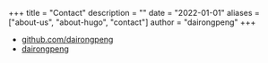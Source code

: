 +++
title = "Contact"
description = ""
date = "2022-01-01"
aliases = ["about-us", "about-hugo", "contact"]
author = "dairongpeng"
+++

- [github.com/dairongpeng](https://github.com/dairongpeng)
- [dairongpeng](https://github.com/dairongpeng/dairongpeng)
